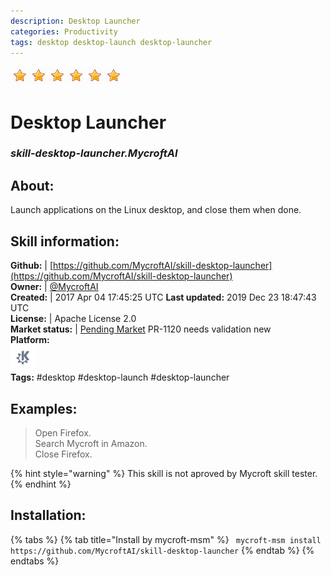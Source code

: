 ```yaml
--- 
description: Desktop Launcher
categories: Productivity   
tags: desktop desktop-launch desktop-launcher   
---
```


![](../.gitbook/assets/star.png)![](../.gitbook/assets/star.png)![](../.gitbook/assets/star.png)![](../.gitbook/assets/star.png)![](../.gitbook/assets/star.png)![](../.gitbook/assets/star.png)  
# Desktop Launcher  
### _skill-desktop-launcher.MycroftAI_  
## About:  
Launch applications on the Linux desktop, and close them when done.

## Skill information:  
**Github:** | [https://github.com/MycroftAI/skill-desktop-launcher](https://github.com/MycroftAI/skill-desktop-launcher)  
**Owner:** | [@MycroftAI](https://github.com/MycroftAI)  
**Created:** | 2017 Apr 04 17:45:25 UTC  **Last updated:** 2019 Dec 23 18:47:43 UTC  
**License:** | Apache License 2.0  
**Market status:** | [Pending Market](https://market.mycroft.ai/skill/) PR-1120 needs validation new  
**Platform:**  
 ![](../.gitbook/assets/kde.png)   
**Tags:** \#desktop \#desktop-launch \#desktop-launcher   
## Examples:  
> Open Firefox.  
> Search Mycroft in Amazon.  
> Close Firefox.  
  
{% hint style="warning" %}
This skill is not aproved by Mycroft skill tester.
{% endhint %}
    
## Installation:  
{% tabs %}
{% tab title="Install by mycroft-msm" %}
``` mycroft-msm install https://github.com/MycroftAI/skill-desktop-launcher```
{% endtab %}
  {% endtabs %}
  